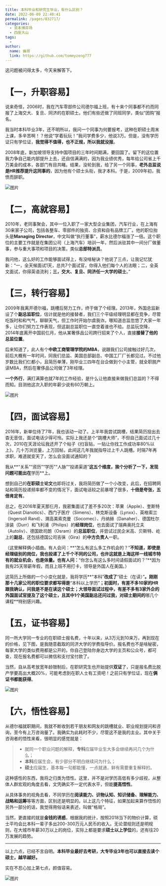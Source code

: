 ```yaml
---
title: 本科毕业和研究生毕业，有什么区别？
date: 2022-06-09 22:40:41
permalink: /pages/832717/
categories:
  - 资本博弈场
  - 四座大山
tags:
  - 
author: 
  name: 幽哥
  link: https://github.com/tommyzeng777
---
```


这问题被问得太多，今天来解答下。

# **【一，升职容易】**

说来奇怪，2006时，我在汽车零部件公司德尔福上班，有十来个同事都不约而同报了上海交大、复旦、同济的在职硕士。他们有些还做了同班同学，类似“团购”报名。

我当时本科毕业3年，还不明所以，我问一个同事为何要报考，这种在职硕士周末上课，多辛苦啊！？他说“学着玩玩！”我问学费多少，他说3万。但是，没有学历证只有学位证，**我觉得不值得，也不正规，所以我就没报**。

2008年底，新加坡领导支持中国项目的三年时间期满，要回国了。留下的这位置我力争自己能内部提升上去，还自信满满的，因为我业绩优秀，每年给公司省上千万美金的成本，各部门有目共睹。结果，没轮到我，给了另一个同事，**老外总监说是HR推荐提升这同事的**，因为他有个硕士头衔，我才本科。于是，2009年初，我愤而辞职。

![图片](https://fastly.jsdelivr.net/gh/TommyZeng777/picgo/img/202206092241359.jpeg)

# **【二，高就容易】**

2010年，老同事聚会，其中一位入职了一家大型企业集团，汽车行业，在上海有30来家子公司，包括各整车、零部件的独资、合资和自有品牌工厂。他的职位抬头是**Managing Director**，中文叫做“执行董事”，薪水比德尔福涨了一倍。这个职位的主要工作就是在集团公司（上海汽车）培训一年，然后派驻其中一间分厂做董事，参与重大事项和项目的决策，类似**总部特派员**。

我问他，这么好的工作能够面试得上，有没啥秘诀？他说了三点，让我记忆犹新：“一，全天候面试1天，总共7个面试官，你得入他们每个人的法眼；二，全英文面试，你得英语流利；**三，交大、复旦、同济任一大学的硕士**。”



# **【三，转行容易】**

2009年我离开德尔福，跳槽后努力工作，终于做了个经理。2013年，外国总监新设了个**副总监职位**，估计就是他的接替者，我们三个平级经理明显都在竞争，尽管吃饭时和和气气，聊聊天气，但工作时开始尔虞我诈。哪知道总监忽悠了大家一年多，让你们努力工作表现，但这副总监职位一直空着谁也不给。总监玩空降，2014年底离开中国前仨月，他从某奢侈品公司跨行招来了个人，直接**接替了他的总监位置**。

后来知道了，此人有个**中欧工商管理学院的MBA**，说跟我们公司接触过好几次，前后大概有一年时间，同我们总监、美国总部副总、中国工厂厂长都见过。不过他岁数比我们仨都小，且简历单薄，刚毕业三四年在台企做到个小主管，就全职脱产读MBA，然后在奢侈品公司做了3年经理。

**一个外行**，满打满算也就7年的工作经验，是什么让他直接来做我们总监的？不得而知。目测他这次入职的年薪少说有60万朝上。

![图片](https://fastly.jsdelivr.net/gh/TommyZeng777/picgo/img/202206092241893.jpeg)

# **【四，面试容易】**

2016年，新单位待了7年，我也该动一动了。上半年我尝试跳槽，结果简历投出去杳无音信，面试电话少得可怜。实际上我还是个“跳槽大师”，不但自己面试过几十次，2010在天涯论坛我还开了个帖子《扫盲贴，一贴让你找工作成功率80%以上》，几十万浏览量，上万回帖，此间这几年我就指导过上千人跳槽。时隔7年再求职，难道就变天了，怎么会没面试通知的？

我从**“关系”“资历”“学历”“人脉”“投递渠道”**这五个维度，挨个分析了一下，发现问题可能出在**学历**上。

想到自己的**在职硕士论文**也即将过关，我将简历做了一个小改变，此后，在招聘网站和简历投递频率都不变的情况下，面试电话较之前暴增了很多，**十倍是夸张，五倍肯定有**。

总之，在2016年夏天那仨月，我密集面试了差不多20次：苹果（Apple）、奎斯特（Quest Dianotics）、西门子医疗（Simens）、林克斯设备（Lynxx）、英格索兰（Ingersoll Rand）、溯高美索克曼（Socomec）、丹纳赫（Danaher）、德国杜尔涂装（Durr）和飞利浦（Philips）的**经理岗位**，也去面试了瑞典奥托立夫（Autoliv）、德国欧司朗（Osram）的**总监职位**，并尝试过民企米高、贝斯特、屹上的**副总**，还包括德国公司吉徕（Gira）的**中方负责人**一职。

（这里解释俩小插曲。有人会问：**“怎么有这么多工作机会的？”**不知道，即使是经理级别的岗位，我也投递了上千个不同的公司，也许这就是上海这样一线城市特有的就业机会，也是体量。也有人问：**“你怎么有这么多时间请假面试的？”**因为我有25天带薪年假，而且上班不用打卡，领导是外国人在美国。）

这简历上所做的一个小变化就是，我将学历**“本科”**改成了**“硕士（在读）”**。刚刚那十几家公司的职位要求都写得是**“本科以上学历”**；初面时，有差不多10家的HR跟我确认，问我是不是在读这个硕士；大领导面试过程中，有差不多有3家外企的外国面试官提及了这个硕士，且其中1个美国副总还问过我，对硕士期间的**哪几个课程**特别感兴趣。



# **【五，证书容易】**

同一所大学同一专业的在职硕士报名费，十年以来，从3万元到10来万，再到现在的价格，见下图，是我随意截取的同济大学的学费指导价。报名费也不是啥秘密，每家大学的类似费用都是公开的，你自己登陆你身边大学的主页和公众号，都可查，现在报名费都可以微信和支付宝付款了。

当然，自从高考放宽年龄限制后，在职研究生也开始提供**双证**了，只是报名费比脱产学要高出大概20%，可能考虑到在职人士有工资吧！之前只有学位证，现在**俩证书都能获得**。

![图片](https://fastly.jsdelivr.net/gh/TommyZeng777/picgo/img/202206092241867.jpeg)

# **【六，悟性容易】**

从德尔福就职期间，我就不断收到若干朋友和网友的跳槽就业、职业规划提问和咨询，至今有上万咨询量了。我确实为此耗时不少，尽管这不是我的主业。其中关于咨询者的悟性来看，很明显的感觉就是：

> - 就同一个职业问题的解释，**专科**应届毕业生大多会继续再问几个为什么；
> - **本科**应届生会，有少部分不明白继续问为什么；
> - **硕士**应届生，基本每一句都能懂，一点就通，鲜有需要重复解释的。

这种感性的东西，我将之归类为悟性。这里，并不是对学历高低有多少歧视，从整体人群宏观的角度去看，文凭确实不一定代表水平，但能**提高悟性**。

从具体事务的视角去看，不同学历在**阅读能力、识物认知、知识储备、理解能力、战略和运筹**等等方面，区别还是明显的。以上这几个特征，如果加起来算作悟性的另外一部分的话，我觉得用俗话来表述，叫做“格局”。

当然，更直接的就是**金钱的诱惑**，根据我的统计，按照2018当下的物价计算，硕士平均会比本科一辈子多出200-300万元人民币的收入。无论潜规则还是明规则，在大城市年薪30万以上的岗位，实际上都是要求**硕士以上学位**的，还有往20万发展的趋势。

------

以上六点，已经不言自明。**本科毕业最好去考研，大专毕业3年也可以直接去读个硕士，越早越好。**

实在不忍心加上第七点，颜值容易。



![图片](https://fastly.jsdelivr.net/gh/TommyZeng777/picgo/img/202206092241589.jpeg)